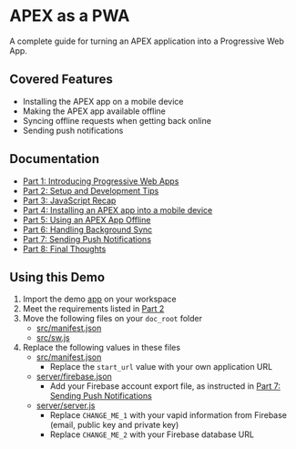 # APEX as a PWA

A complete guide for turning an APEX application into a Progressive Web App.

## Covered Features

* Installing the APEX app on a mobile device
* Making the APEX app available offline
* Syncing offline requests when getting back online
* Sending push notifications

## Documentation

* [Part 1: Introducing Progressive Web Apps](./doc/part1.md)
* [Part 2: Setup and Development Tips](./doc/part2.md)
* [Part 3: JavaScript Recap](./doc/part3.md)
* [Part 4: Installing an APEX app into a mobile device](./doc/part4.md)
* [Part 5: Using an APEX App Offline](./doc/part5.md)
* [Part 6: Handling Background Sync](./doc/part6.md)
* [Part 7: Sending Push Notifications](./doc/part7.md)
* [Part 8: Final Thoughts](./doc/part8.md)

## Using this Demo

1. Import the demo [app](/apex/f1694.sql) on your workspace
2. Meet the requirements listed in [Part 2](./doc/part2.md)
3. Move the following files on your `doc_root` folder
    * [src/manifest.json](/src/manifest.json)
    * [src/sw.js](/src/sw.js)
4. Replace the following values in these files
    * [src/manifest.json](/src/manifest.json)
        * Replace the `start_url` value with your own application URL
    * [server/firebase.json](server/firebase.json)
        * Add your Firebase account export file, as instructed in [Part 7: Sending Push Notifications](./doc/part7.md)
    * [server/server.js](server/firebase.json)
        * Replace `CHANGE_ME_1` with your vapid information from Firebase (email, public key and private key)
        * Replace `CHANGE_ME_2` with your Firebase database URL
